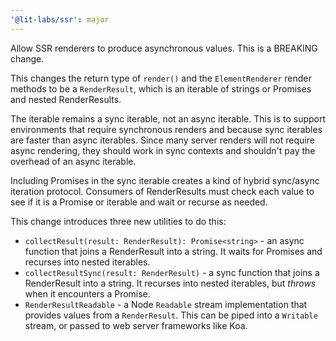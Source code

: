 ```yaml
---
'@lit-labs/ssr': major
---
```


Allow SSR renderers to produce asynchronous values. This is a BREAKING change.

This changes the return type of `render()` and the `ElementRenderer` render methods to be a `RenderResult`, which is an iterable of strings or Promises and nested RenderResults.

The iterable remains a sync iterable, not an async iterable. This is to support environments that require synchronous renders and because sync iterables are faster than async iterables. Since many server renders will not require async rendering, they should work in sync contexts and shouldn't pay the overhead of an async iterable.

Including Promises in the sync iterable creates a kind of hybrid sync/async iteration protocol. Consumers of RenderResults must check each value to see if it is a Promise or iterable and wait or recurse as needed.

This change introduces three new utilities to do this:

- `collectResult(result: RenderResult): Promise<string>` - an async function that joins a RenderResult into a string. It waits for Promises and recurses into nested iterables.
- `collectResultSync(result: RenderResult)` - a sync function that joins a RenderResult into a string. It recurses into nested iterables, but _throws_ when it encounters a Promise.
- `RenderResultReadable` - a Node `Readable` stream implementation that provides values from a `RenderResult`. This can be piped into a `Writable` stream, or passed to web server frameworks like Koa.
